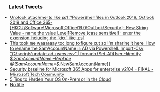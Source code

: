 <h3><a href="https://twitter.com/endi24"><img height=16 src="https://upload.wikimedia.org/wikipedia/sco/9/9f/Twitter_bird_logo_2012.svg"></a> Latest Tweets</h3>

<!-- BLOG-POST-LIST:START -->
- [Unblock attachments like ps1 #PowerShell files in Outlook 2016, Outlook 2019 and Office 365- [HKCU\Software\Microsoft\Office\16.0\Outlook\Security]- New String Value - name the value Level1Remove (case sensitive!)- enter the extension including the “dot” like .ps1](https://rss.app/articles/cb4e791f6f6d729c074351566bd3a7c508111d6e1a31b6e890b6c809918773d2f150f40f61d0dc69f5aa6a7ddc1d099266dc6ae0c5)
- [This took me waaaaaay too long to figure out so I'm sharing it here. How to rename the SamAccountName in AD via Powershell. Import-Csv "C:\scripts\update_ad_users.csv" | foreach {Set-ADUser -Identity $_.SamAccountName –Replace @{SamAccountName=$_.NewSamAccountName}}](https://rss.app/articles/cb4e791f6f6d729c074351566bd3a7c508111d6e300082aed1f6860e90952896b147fd0e69d8de69f5a76d75de14069764d4)
- [Security baseline for Microsoft 365 Apps for enterprise v2104 - FINAL - Microsoft Tech Community](https://rss.app/articles/cb4e791f6f6d729c074351566bd3a7c508111d6e1a31b6e890b6c809918773d2f150f40f61d0df61f5a7687cda160c9769d560e3c0)
- [5 Tips to Harden Your OS On-Prem or in the Cloud](https://rss.app/articles/cb4e791f6f6d729c074351566bd3a7c508111d6e1a31b6e890b6c809918773d2f150f40f61d0df6ff7ab6978db16079b64dc6ee7c4)
- [No title](https://rss.app/articles/cb4e791f6f6d729c074351566bd3a7c508111d6e1a31b6e890b6c809918773d2f150f40f61d0df6ff3aa627ddd120d9664d46be0c6)
<!-- BLOG-POST-LIST:END -->
